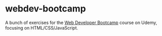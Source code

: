 # webdev-bootcamp
A bunch of exercises for the [Web Developer Bootcamp](https://www.udemy.com/the-web-developer-bootcamp/) course on Udemy, focusing on HTML/CSS/JavaScript.
